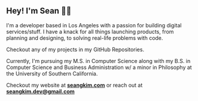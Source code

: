 

<h2 algin="center">Hey! I'm Sean 👨‍💻</h1>


I'm a developer based in Los Angeles with a passion for building digital services/stuff. I have a knack for all things launching products, from planning and designing, to solving real-life problems with code. 

Checkout any of my projects in my GitHub Repositories. 

Currently, I'm pursuing my M.S. in Computer Science along with my B.S. in Computer Science and Business Administration w/ a minor in Philosophy at the University of Southern California.

Checkout my website at <a href="https://seangkim.com" target="_blank"> **seangkim.com**</a> or reach out at **seangkim.dev@gmail.com**